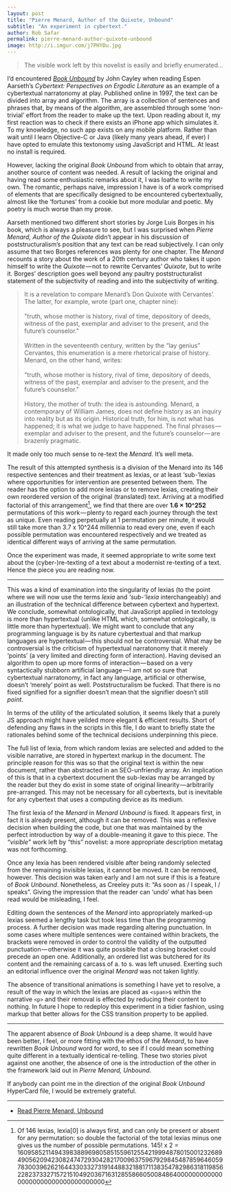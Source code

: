 ```yaml
---
layout: post
title: "Pierre Menard, Author of the Quixote, Unbound"
subtitle: "An experiment in cybertext."
author: Rob Safar
permalink: pierre-menard-author-quixote-unbound
image: http://i.imgur.com/j7PHYDu.jpg
---
```


> The visible work left by this novelist is easily and briefly enumerated…

I’d encountered *[Book Unbound](http://muse.jhu.edu/journals/postmodern_culture/v007/7.3cayley.html)* by John Cayley when reading Espen Aarseth’s *Cybertext: Perspectives on Ergodic Literature* as an example of a cybertextual narratonomy at play. Published online in 1997, the text can be divided into array and algorithm. The array is a collection of sentences and phrases that, by means of the algorithm, are assembled through some ‘non-trivial’ effort from the reader to make up the text. Upon reading about it, my first reaction was to check if there exists an iPhone app which simulates it. To my knowledge, no such app exists on any mobile platform. Rather than wait until I learn Objective-C or Java (likely many years ahead, if ever) I have opted to emulate this textonomy using JavaScript and HTML. At least no install is required.

However, lacking the original *Book Unbound* from which to obtain that array, another source of content was needed. A result of lacking the original and having read some enthusiastic remarks about it, I was loathe to write my own. The romantic, perhaps naive, impression I have is of a work comprised of elements that are specifically designed to be encountered cybertextually, almost like the ‘fortunes’ from a cookie but more modular and poetic. My poetry is much worse than my prose.

Aarseth mentioned two different short stories by Jorge Luis Borges in his book, which is always a pleasure to see, but I was surprised when *Pierre Menard, Author of the Quixote* didn’t appear in his discussion of poststructuralism’s position that any text can be read subjectively. I can only assume that two Borges references was plenty for one chapter. The *Menard* recounts a story about the work of a 20th century author who takes it upon himself to write the *Quixote* — not to rewrite Cervantes’ *Quixote*, but to write it. Borges’ description goes well beyond any paultry poststructuralist statement of the subjectivity of reading and into the subjectivity of writing.

> It is a revelation to compare Menard’s Don Quixote with Cervantes’. The latter, for example, wrote (part one, chapter nine): <br><br>
"truth, whose mother is history, rival of time, depository of deeds, witness of the past, exemplar and adviser to the present, and the future’s counselor." <br><br>
Written in the seventeenth century, written by the “lay genius” Cervantes, this enumeration is a mere rhetorical praise of history. Menard, on the other hand, writes: <br><br>
"truth, whose mother is history, rival of time, depository of deeds, witness of the past, exemplar and adviser to the present, and the future’s counselor." <br><br>
History, the mother of truth: the idea is astounding. Menard, a contemporary of William James, does not define history as an inquiry into reality but as its origin. Historical truth, for him, is not what has happened; it is what we judge to have happened. The final phrases — exemplar and adviser to the present, and the future’s counselor — are brazenly pragmatic.

It made only too much sense to re-text the *Menard*. It’s well meta.

The result of this attempted synthesis is a division of the Menard into its 146 respective sentences and their treatment as lexias, or at least ‘sub-’lexias where opportunities for intervention are presented between them. The reader has the option to add more lexias or to remove lexias, creating their own reordered version of the original (translated) text. Arriving at a modified factorial of this arrangement[^fn-lexia_count], we find that there are over **1.6 × 10^252** permutations of this work — plenty to regard each journey through the text as unique. Even reading perpetually at 1 permutation per minute, it would still take more than 3.7 x 10^244 millennia to read every one, even if each possible permutation was encountered respectively and we treated as identical different ways of arriving at the same permutation.

[^fn-lexia_count]: Of 146 lexias, lexia[0] is always first, and can only be present or absent for any permutation: so double the factorial of the total lexias minus one gives us the number of possible permutations. 145! x 2 = 1609585211494398388969805851559612554219994878015001232689490562094230824747293042821700963759679298454878596460597830039626216443303327319144883218817113835478298631811985622823733271572151049203671631285586605008486400000000000000000000000000000000000

Once the experiment was made, it seemed appropriate to write some text about the (cyber-)re-texting of a text about a modernist re-texting of a text. Hence the piece you are reading now.

<hr>

This was a kind of examination into the singularity of lexias (to the point where we will now use the terms *lexia* and *‘sub-’lexia* interchangeably) and an illustration of the technical difference between cybertext and hypertext. We conclude, somewhat ontologically, that JavaScript applied in textology is more than hypertextual (unlike HTML which, somewhat ontologically, is little more than hypertextual). We might want to conclude that any programming language is by its nature cybertextual and that markup languages are hypertextual — this should not be controversial. What may be controversial is the criticism of hypertextual narratonomy that it merely ‘points’ (a very limited and directing form of interaction). Having devised an algorithm to open up more forms of interaction — based on a very syntactically stubborn artificial language — I am not so sure that cybertextual narratonomy, in fact any language, artificial or otherwise, doesn’t ‘merely’ point as well. Poststructuralism be fucked. That there is no fixed signified for a signifier doesn’t mean that the signifier doesn’t still *point*.

In terms of the utility of the articulated solution, it seems likely that a purely JS approach might have yeilded more elegant & efficient results. Short of defending any flaws in the scripts in this file, I do want to briefly state the rationales behind some of the technical decisions underpinning this piece.

The full list of lexia, from which random lexias are selected and added to the visible narrative, are stored in hypertext markup in the document. The principle reason for this was so that the original text is within the new document, rather than abstracted in an SEO-unfriendly array. An implication of this is that in a cybertext document the sub-lexias may be arranged by the reader but they do exist in some state of original linearity — arbitrarily pre-arranged. This may not be necessary for all cybertexts, but is inevitable for any cybertext that uses a computing device as its medium.

The first lexia of the *Menard* in *Menard Unbound* is fixed. It appears first, in fact it is already present, although it can be removed. This was a reflexive decision when building the code, but one that was maintained by the perfect introduction by way of a double-meaning it gave to this piece. The *“visible”* work left by “this” novelist: a more appropriate description metatag was not forthcoming.

Once any lexia has been rendered visible after being randomly selected from the remaining invisible lexias, it cannot be moved. It can be removed, however. This decision was taken early and I am not sure if this is a feature of *Book Unbound*. Nonetheless, as Creeley puts it: “As soon as / I speak, I / speaks”. Giving the impression that the reader can ‘undo’ what has been read would be misleading, I feel.

Editing down the sentences of the *Menard* into appropriately marked-up lexias seemed a lengthy task but took less time than the programming process. A further decision was made regarding altering punctuation. In some cases where multiple sentences were contained within brackets, the brackets were removed in order to control the validity of the outputted punctuation — otherwise it was quite possible that a closing bracket could precede an open one. Additionally, an ordered list was butchered for its content and the remaining carcass of a. to s. was left unused. Exerting such an editorial influence over the original *Menard* was not taken lightly.

The absence of transitional animations is something I have yet to resolve, a result of the way in which the lexias are placed as `<span>`s within the narrative `<p>` and their removal is effected by reducing their content to nothing. In future I hope to redeploy this experiment in a tidier fashion, using markup that better allows for the CSS transition property to be applied.

<hr>

The apparent absence of *Book Unbound* is a deep shame. It would have been better, I feel, or more fitting with the ethos of the *Menard*, to have rewritten *Book Unbound* word for word, to see if I could mean something quite different in a textually identical re-telling. These two stories pivot against one another, the absence of one is the introduction of the other in the framework laid out in *Pierre Menard, Unbound*.

If anybody can point me in the direction of the original *Book Unbound* HyperCard file, I would be extremely grateful.

<hr>

* [Read Pierre Menard, Unbound](http://situationi.st/MenardUnbound.html)

